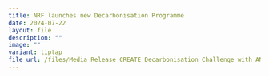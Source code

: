 ```yaml
---
title: NRF launches new Decarbonisation Programme
date: 2024-07-22
layout: file
description: ""
image: ""
variant: tiptap
file_url: /files/Media_Release_CREATE_Decarbonisation_Challenge_with_ANNEX_A__B_final.pdf
---
```


